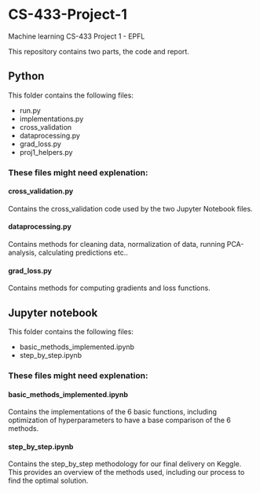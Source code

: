 # CS-433-Project-1
Machine learning CS-433 Project 1 - EPFL

This repository contains two parts, the code and report. 

## Python 

This folder contains the following files: 
- run.py
- implementations.py
- cross_validation
- dataprocessing.py
- grad_loss.py
- proj1_helpers.py


### These files might need explenation: ###
#### cross_validation.py
Contains the cross_validation code used by the two Jupyter Notebook files. 

#### dataprocessing.py 
Contains methods for cleaning data, normalization of data, running PCA-analysis, calculating predictions etc.. 

#### grad_loss.py 
Contains methods for computing gradients and loss functions. 


## Jupyter notebook

This folder contains the following files: 
- basic_methods_implemented.ipynb
- step_by_step.ipynb

### These files might need explenation: ###
#### basic_methods_implemented.ipynb 
Contains the implementations of the 6 basic functions, including optimization of hyperparameters to have a base comparison of the 6 methods. 

#### step_by_step.ipynb 
Contains the step_by_step methodology for our final delivery on Keggle. This provides an overview of the methods used, including our process to find the optimal solution. 

